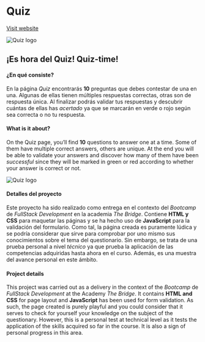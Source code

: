 # Quiz

[Visit website](https://cristinamateo.github.io/Quiz/)




![Quiz logo](https://github.com/JUHING-99/Quiz/blob/main/assets/readme1.gif)
## ¡Es hora del Quiz! Quiz-time!
#### ¿En qué consiste? 
En la página _Quiz_ encontrarás **10** preguntas que debes contestar de una en una. Algunas de ellas tienen múltiples respuestas correctas, otras son de respuesta única. Al finalizar podrás validar tus respuestas y descubrir cuántas de ellas has _acertado_ ya que se marcarán en verde o rojo según sea correcta o no tu respuesta.

#### What is it about?
On the Quiz page, you’ll find **10** questions to answer one at a time. Some of them have multiple correct answers, others are unique. At the end you will be able to validate your answers and discover how many of them have been _successful_ since they will be marked in green or red according to whether your answer is correct or not.

![Quiz logo](https://github.com/JUHING-99/Quiz/blob/main/assets/readme3.gif)

#### Detalles del proyecto
Este proyecto ha sido realizado como entrega en el contexto del _Bootcamp_ de _FullStack Development_ en la academia _The Bridge_. Contiene **HTML y CSS** para maquetar las páginas y se ha hecho uso de **JavaScript** para la validación del formulario. Como tal, la página creada es puramente lúdica y se podría considerar que sirve para comprobar por uno mismo sus conocimientos sobre el tema del questionario. Sin embargo, se trata de una prueba personal a nivel _técnico_ ya que prueba la aplicación de las competencias adquiridas hasta ahora en el curso. Además, es una muestra del avance personal en este ámbito.

#### Project details
This project was carried out as a delivery in the context of the _Bootcamp_ de _FullStack Development_ at the Academy _The Bridge_. It contains **HTML and CSS** for page layout and **JavaScript** has been used for form validation. As such, the page created is purely playful and you could consider that it serves to check for yourself your knowledge on the subject of the questionary. However, this is a personal test at technical level as it tests the application of the skills acquired so far in the course. It is also a sign of personal progress in this area.

